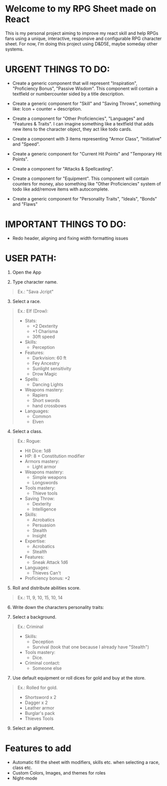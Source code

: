 
# Welcome to my RPG Sheet made on React

This is my personal project aiming to improve my react skill and help RPGs fans using a unique, interactive, responsive and configurable RPG character sheet. For now, I'm doing this project using D&D5E, maybe someday other systems.


# URGENT THINGS TO DO:

* Create a generic component that will represent "Inspiration", "Proficiency Bonus", "Passive Wisdom". This component will contain a textfield or numbercounter sided by a title description.

* Create a generic component for "Skill" and "Saving Throws", something like: Icon + counter + description.

* Create a component for "Other Proficiencies", "Languages" and "Features & Traits". I can imagine something like a textfield that adds new itens to the character object, they act like todo cards.

* Create a component with 3 items representing "Armor Class", "Initiative" and "Speed".

* Create a generic component for "Current Hit Points" and "Temporary Hit Points".

* Create a component for "Attacks & Spellcasting".

* Create a component for "Equipment". This component will contain counters for money, also something like "Other Proficiencies" system of todo like add/remove items with autocomplete.

* Create a generic component for "Personality Traits", "Ideals", "Bonds" and "Flaws"

# IMPORTANT THINGS TO DO:

* Redo header, aligning and fixing width formatting issues


# USER PATH:

1. Open the App

2. Type character name. 
>Ex.: "Sava Jcript"

3. Select a race.

>Ex.: Elf (Drow):
>
> * Stats:
>   * +2 Dexterity
>   * +1 Charisma
>   * 30ft speed
> * Skills:
>   * Perception
> * Features:
>   * Darkvision: 60 ft
>   * Fey Ancestry
>   * Sunlight sensitivity
>   * Drow Magic
> * Spells:
>   * Dancing Lights
> * Weapons mastery:
>   * Rapiers
>   * Short swords
>   * hand crossbows
> * Languages:
>   * Common
>   * Elven

4. Select a class.

>Ex.: Rogue:
> * Hit Dice: 1d8
> * HP: 8 + Constitution modifier
> * Armors mastery:
>   * Light armor
> * Weapons mastery:
>   * Simple weapons
>   * Longswords
> * Tools mastery:
>   * Thieve tools
> * Saving Throw:
>   * Dexterity
>   * Intelligence
> * Skills:
>   * Acrobatics
>   * Persuasion
>   * Stealth
>   * Insight
> * Expertise:
>   * Acrobatics
>   * Stealth
> * Features:
>   * Sneak Attack 1d6
> * Languages:
>   * Thieves Can't
> * Proficiency bonus: +2

5. Roll and distribute abilities score.

>Ex.: 11, 9, 10, 15, 10, 14

6. Write down the characters personality traits:

7. Select a background.

>Ex.: Criminal
> * Skills:
>   * Deception
>   * Survival (took that one because I already have "Stealth")
> * Tools mastery:
>   * Dice.
> * Criminal contact:
>   * Someone else

7. Use default equipment or roll dices for gold and buy at the store.

>Ex.: Rolled for gold.
> * Shortsword x 2
> * Dagger x 2
> * Leather armor
> * Burglar's pack
> * Thieves Tools

9. Select an alignment.

# Features to add


* Automatic fill the sheet with modifiers, skills etc. when selecting a race, class etc.
* Custom Colors, Images, and themes for roles
* Night-mode
